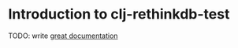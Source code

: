 # Introduction to clj-rethinkdb-test

TODO: write [great documentation](http://jacobian.org/writing/what-to-write/)
